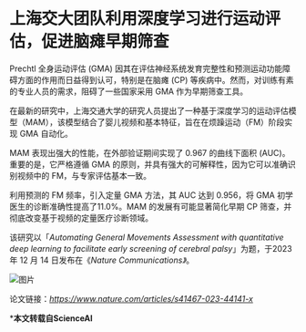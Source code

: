# 上海交大团队利用深度学习进行运动评估，促进脑瘫早期筛查
Prechtl 全身运动评估 (GMA) 因其在评估神经系统发育完整性和预测运动功能障碍方面的作用而日益得到认可，特别是在脑瘫 (CP) 等疾病中。然而，对训练有素的专业人员的需求，阻碍了一些国家采用 GMA 作为早期筛查工具。

在最新的研究中，上海交通大学的研究人员提出了一种基于深度学习的运动评估模型（MAM），该模型结合了婴儿视频和基本特征，旨在在烦躁运动（FM）阶段实现 GMA 自动化。

MAM 表现出强大的性能，在外部验证期间实现了 0.967 的曲线下面积 (AUC)。重要的是，它严格遵循 GMA 的原则，并具有强大的可解释性，因为它可以准确识别视频中的 FM，与专家评估基本一致。

利用预测的 FM 频率，引入定量 GMA 方法，其 AUC 达到 0.956，将 GMA 初学医生的诊断准确性提高了11.0%。MAM 的发展有可能显著简化早期 CP 筛查，并彻底改变基于视频的定量医疗诊断领域。

该研究以「​*Automating General Movements Assessment with quantitative deep learning to facilitate early screening of cerebral palsy*​」为题，于2023 年 12 月 14 日发布在《​*Nature Communications》*​。

![图片](https://pic.imgdb.cn/item/65f008fe9f345e8d03d2f4af.png)

论文链接：*https://www.nature.com/articles/s41467-023-44141-x ​*

***本文转载自ScienceAI**

